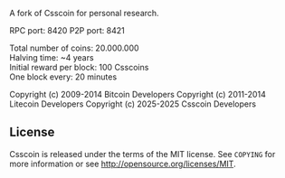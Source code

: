 A fork of Csscoin for personal research.

RPC port: 8420
P2P port: 8421

Total number of coins: 20.000.000<br/>
Halving time: ~4 years<br/>
Initial reward per block: 100 Csscoins<br/>
One block every: 20 minutes

Copyright (c) 2009-2014 Bitcoin Developers
Copyright (c) 2011-2014 Litecoin Developers
Copyright (c) 2025-2025 Csscoin Developers

License
-------

Csscoin is released under the terms of the MIT license. See `COPYING` for more
information or see http://opensource.org/licenses/MIT.

